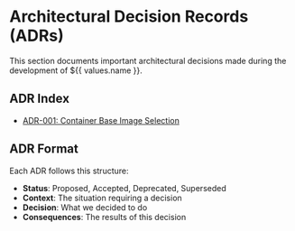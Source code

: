 # Architectural Decision Records (ADRs)

This section documents important architectural decisions made during the development of ${{ values.name }}.

## ADR Index

- [ADR-001: Container Base Image Selection](adr-001-container-base-image.md)
<!-- - [ADR-002: Health Check Implementation](adr-002-health-check-pattern.md) -->
<!-- - [ADR-003: GitOps Deployment Strategy](adr-003-gitops-deployment.md) -->
<!-- - [ADR-004: Ingress and TLS Configuration](adr-004-ingress-tls.md) -->

## ADR Format

Each ADR follows this structure:

- **Status**: Proposed, Accepted, Deprecated, Superseded
- **Context**: The situation requiring a decision
- **Decision**: What we decided to do
- **Consequences**: The results of this decision
